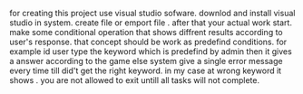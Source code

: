 for creating this project use visual studio sofware.
downlod and install visual studio in system.
create file or emport file . after that your actual work start.
make some conditional operation that shows diffrent results according to user's response.
that concept should be work as predefind conditions. for example id user type the keyword which is predefind by admin then it gives a answer according to the game else system give a single error message every time till did't get the right keyword.
in my case at wrong keyword it shows . you are not allowed to exit untill all tasks will not complete.
